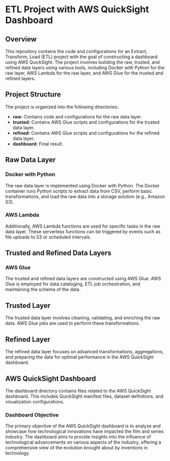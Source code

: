 # ETL Project with AWS QuickSight Dashboard

## Overview

This repository contains the code and configurations for an Extract, Transform, Load (ETL) project with the goal of constructing a dashboard using AWS QuickSight. The project involves building the raw, trusted, and refined data layers using various tools, including Docker with Python for the raw layer, AWS Lambda for the raw layer, and AWS Glue for the trusted and refined layers.

## Project Structure

The project is organized into the following directories:

- **raw:** Contains code and configurations for the raw data layer.
- **trusted:** Contains AWS Glue scripts and configurations for the trusted data layer.
- **refined:** Contains AWS Glue scripts and configurations for the refined data layer.
- **dashboard:** Final result.

## Raw Data Layer

### Docker with Python

The raw data layer is implemented using Docker with Python. The Docker container runs Python scripts to extract data from CSV, perform basic transformations, and load the raw data into a storage solution (e.g., Amazon S3).

### AWS Lambda

Additionally, AWS Lambda functions are used for specific tasks in the raw data layer. These serverless functions can be triggered by events such as file uploads to S3 or scheduled intervals.

## Trusted and Refined Data Layers

### AWS Glue

The trusted and refined data layers are constructed using AWS Glue. AWS Glue is employed for data cataloging, ETL job orchestration, and maintaining the schema of the data.

## Trusted Layer

The trusted data layer involves cleaning, validating, and enriching the raw data. AWS Glue jobs are used to perform these transformations.

## Refined Layer

The refined data layer focuses on advanced transformations, aggregations, and preparing the data for optimal performance in the AWS QuickSight dashboard.

## AWS QuickSight Dashboard

The dashboard directory contains files related to the AWS QuickSight dashboard. This includes QuickSight manifest files, dataset definitions, and visualization configurations.

### Dashboard Objective

The primary objective of the AWS QuickSight dashboard is to analyze and showcase how technological innovations have impacted the film and series industry. The dashboard aims to provide insights into the influence of technological advancements on various aspects of the industry, offering a comprehensive view of the evolution brought about by inventions in technology.

